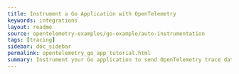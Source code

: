 ```yaml
---
title: Instrument a Go Application with OpenTelemetry
keywords: integrations
layout: readme
source: opentelemetry-examples/go-example/auto-instrumentation
tags: [tracing]
sidebar: doc_sidebar
permalink: opentelemetry_go_app_tutorial.html
summary: Instrument your Go application to send OpenTelemetry trace data to our service. 
--- 
```

